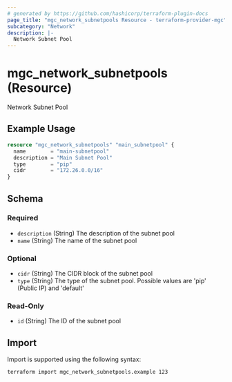 ```yaml
---
# generated by https://github.com/hashicorp/terraform-plugin-docs
page_title: "mgc_network_subnetpools Resource - terraform-provider-mgc"
subcategory: "Network"
description: |-
  Network Subnet Pool
---
```


# mgc_network_subnetpools (Resource)

Network Subnet Pool

## Example Usage

```terraform
resource "mgc_network_subnetpools" "main_subnetpool" {
  name        = "main-subnetpool"
  description = "Main Subnet Pool"
  type        = "pip"
  cidr        = "172.26.0.0/16"
}
```

<!-- schema generated by tfplugindocs -->
## Schema

### Required

- `description` (String) The description of the subnet pool
- `name` (String) The name of the subnet pool

### Optional

- `cidr` (String) The CIDR block of the subnet pool
- `type` (String) The type of the subnet pool. Possible values are 'pip' (Public IP) and 'default'

### Read-Only

- `id` (String) The ID of the subnet pool

## Import

Import is supported using the following syntax:

```shell
terraform import mgc_network_subnetpools.example 123
```
